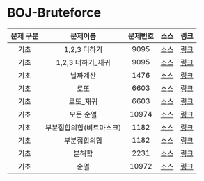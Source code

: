 
# BOJ-Bruteforce

|  문제 구분   |      문제이름      |    문제번호    |                                                                    소스                                                                     |                               링크                               
| :----------: | :----------------: | :--------: | :-----------------------------------------------------------------------------------------------------------------------------------------: | :--------------------------------------------------------------: 
| 기초 |   1,2,3 더하기   | 9095 | [소스](https://github.com/snowedev/Algorithm-Python/blob/master/%5BBrute%20force%5D/기초/%5BBrute_Force%5D1%2C2%2C3%20더하기.py) | [링크](https://www.acmicpc.net/problem/9095)
| 기초 |   1,2,3 더하기_재귀   | 9095 | [소스](https://github.com/snowedev/Algorithm-Python/blob/master/%5BBrute%20force%5D/기초/%5BBrute_Force%5D1%2C2%2C3%20더하기_재귀.py) | [링크](https://www.acmicpc.net/problem/9095) 
| 기초 |   날짜계산   | 1476 | [소스](https://github.com/snowedev/Algorithm-Python/blob/master/%5BBrute%20force%5D/기초/%5BBrute_Force%5D날짜계산.py) | [링크](https://www.acmicpc.net/problem/1476)
| 기초 |   로또   | 6603 | [소스](https://github.com/snowedev/Algorithm-Python/blob/master/%5BBrute%20force%5D/기초/%5BBrute_Force%5D로또.py) | [링크](https://www.acmicpc.net/problem/6603)
| 기초 |   로또_재귀   | 6603 | [소스](https://github.com/snowedev/Algorithm-Python/blob/master/%5BBrute%20force%5D/기초/%5BBrute_Force%5D로또_재귀.py) | [링크](https://www.acmicpc.net/problem/6603)
| 기초 |   모든 순열   | 10974 | [소스](https://github.com/snowedev/Algorithm-Python/blob/master/%5BBrute%20force%5D/기초/%5BBrute_Force%5D모든순열.py) | [링크](https://www.acmicpc.net/problem/10974)
| 기초 |   부분집합의합(비트마스크)   | 1182 | [소스](https://github.com/snowedev/Algorithm-Python/blob/master/%5BBrute%20force%5D/기초/%5BBrute_Force%5D부분집합의%20합(비트마스크).py) | [링크](https://www.acmicpc.net/problem/1182)
| 기초 |   부분집합의합   | 1182 | [소스](https://github.com/snowedev/Algorithm-Python/blob/master/%5BBrute%20force%5D/기초/%5BBrute_Force%5D부분집합의%20합.py) | [링크](https://www.acmicpc.net/problem/1182)
| 기초 |   분해합   | 2231 | [소스](https://github.com/snowedev/Algorithm-Python/blob/master/%5BBrute%20force%5D/기초/%5BBrute_Force%5D분해합.py) | [링크](https://www.acmicpc.net/problem/2231)
| 기초 |   순열   | 10972 | [소스](https://github.com/snowedev/Algorithm-Python/blob/master/%5BBrute%20force%5D/기초/%5BBrute_Force%5D순열.py) | [링크](https://www.acmicpc.net/problem/10972) 

